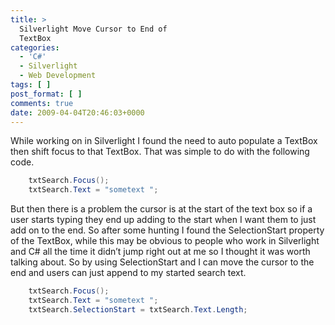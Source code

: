 ```yaml
---
title: >
  Silverlight Move Cursor to End of
  TextBox
categories:
  - 'C#'
  - Silverlight
  - Web Development
tags: [ ]
post_format: [ ]
comments: true
date: 2009-04-04T20:46:03+0000
---
```

While working on in Silverlight I found the need to auto populate a TextBox then shift focus to that TextBox. That was simple to do with the following code.


``` c#
    txtSearch.Focus();
    txtSearch.Text = "sometext ";
```

But then there is a problem the cursor is at the start of the text box so if a user starts typing they end up adding to the start when I want them to just add on to the end. So after some hunting I found the SelectionStart property of the TextBox, while this may be obvious to people who work in Silverlight and C# all the time it didn’t jump right out at me so I thought it was worth talking about. So by using SelectionStart and I can move the cursor to the end and users can just append to my started search text.

``` c#
    txtSearch.Focus();
    txtSearch.Text = "sometext ";
    txtSearch.SelectionStart = txtSearch.Text.Length;
```
